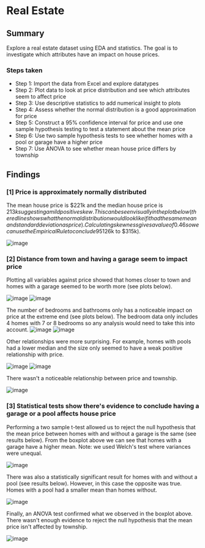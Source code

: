 # Real Estate

## Summary
Explore a real estate dataset using EDA and statistics. The goal is to investigate which attributes have an impact on house prices.

### Steps taken

- Step 1: Import the data from Excel and explore datatypes
- Step 2: Plot data to look at price distribution and see which attributes seem to affect price
- Step 3: Use descriptive statistics to add numerical insight to plots
- Step 4: Assess whether the normal distribution is a good approximation for price
- Step 5: Construct a 95% confidence interval for price and use one sample hypothesis testing to test a statement about the mean price
- Step 6: Use two sample hypothesis tests to see whether homes with a pool or garage have a higher price
- Step 7: Use ANOVA to see whether mean house price differs by township

## Findings

### [1] Price is approximately normally distributed
The mean house price is $221k and the median house price is $213k suggesting a mild positive skew. This can be seen visually in the plot below (the red line shows what the normal distribution would look like if it had the same mean and standard deviation as price). Calculating skewness gives a value of 0.46 so we can use the Empirical Rule to conclude 95% of prices will lie within two standard deviations of the mean ($126k to $315k).

![image](https://github.com/user-attachments/assets/8ebfea9e-3579-4f74-812f-b49b692a2607)

### [2] Distance from town and having a garage seem to impact price
Plotting all variables against price showed that homes closer to town and homes with a garage seemed to be worth more (see plots below). 

![image](https://github.com/user-attachments/assets/d1b17c77-ebb0-49fc-b68e-7ef9d56e372d)
![image](https://github.com/user-attachments/assets/c49c67d1-f36a-40e5-94f0-bb0069a73661)

The number of bedrooms and bathrooms only has a noticeable impact on price at the extreme end (see plots below). The bedroom data only includes 4 homes with 7 or 8 bedrooms so any analysis would need to take this into account.
![image](https://github.com/user-attachments/assets/93f80b06-bacb-453a-b742-5b707d5d4ac1)
![image](https://github.com/user-attachments/assets/4b376baf-9fc0-460d-8c28-dd94414bfc63)

Other relationships were more surprising. For example, homes with pools had a lower median and the size only seemed to have a weak positive relationship with price.

![image](https://github.com/user-attachments/assets/dc1b4205-732b-4139-a53b-fd1633a2b2ed)
![image](https://github.com/user-attachments/assets/86ccf4f1-2710-428e-a76f-f40ffe4195d4)

There wasn't a noticeable relationship between price and township. 

![image](https://github.com/user-attachments/assets/90a11ade-5883-4c2e-9621-daba2e214789)


### [3] Statistical tests show there's evidence to conclude having a garage or a pool affects house price
Performing a two sample t-test allowed us to reject the null hypothesis that the mean price between homes with and without a garage is the same (see results below). From the boxplot above we can see that homes with a garage have a higher mean. Note: we used Welch's test where variances were unequal. 

![image](https://github.com/user-attachments/assets/69d7fcd5-14af-4d88-a50e-709d5d63ddd6)

There was also a statistically significant result for homes with and without a pool (see results below). However, in this case the opposite was true. Homes with a pool had a smaller mean than homes without. 

![image](https://github.com/user-attachments/assets/04cb8275-d893-4ffd-87b5-270a2c0b177b)

Finally, an ANOVA test confirmed what we observed in the boxplot above. There wasn't enough evidence to reject the null hypothesis that the mean price isn't affected by township. 

![image](https://github.com/user-attachments/assets/284e3b4c-5886-4205-811f-000125a4053b)







